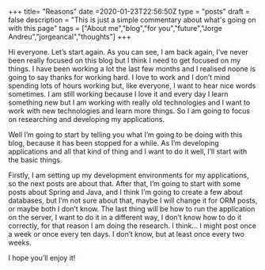 +++
title= "Reasons"
date =2020-01-23T22:56:50Z
type = "posts"
draft = false
description = "This is just a simple commentary about what's going on with this page"
tags = ["About me","blog","for you","future","Jorge Andreu","jorgeancal","thoughts"]
+++

Hi everyone. Let’s start again. As you can see, I am back again, I’ve never been really focused on this blog but I think I need to get focused on my things. I have been working a lot the last few months and I realised noone is going to say thanks for working hard. I love to work and I don’t mind spending lots of hours working but, like everyone, I want to hear nice words sometimes.  I am still working because I love it and every day I learn something new but I am working with really old technologies and I want to work with new technologies and learn more things. So I am going to focus on researching and developing my applications.

Well I’m going to start by telling you what I’m going to be doing with this blog, because it has been stopped for a while. As I’m developing applications and all that kind of thing and I want to do it well, I’ll start with the basic things.

Firstly, I am setting up my development environments for my applications, so the next posts are about that. After that, I’m going to start with some posts about Spring and Java, and I think I’m going to create a few about databases, but I’m not sure about that, maybe I will change it for ORM posts, or maybe both I don’t know. The last thing will be how to run the application on the server, I want to do it in a different way, I don’t know how to do it correctly, for that reason I am doing the research.  I think… I might post once a week or once every ten days. I don’t know, but at least once every two weeks.

I hope you’ll enjoy it!
